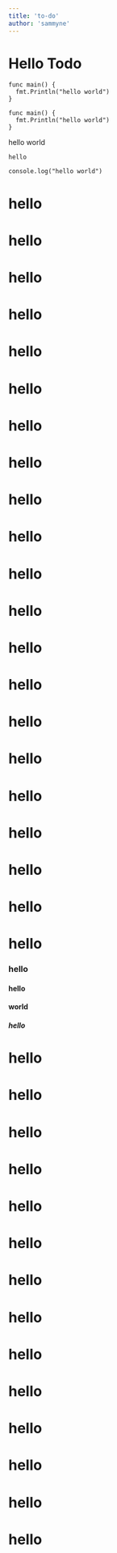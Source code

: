 ```yaml
---
title: 'to-do'
author: 'sammyne'
---
```


# Hello Todo

```go{1,3-4}
func main() {
  fmt.Println("hello world")
}

func main() {
  fmt.Println("hello world")
}
```

hello world

`hello`

```
console.log("hello world")
```

# hello

# hello

# hello

# hello

# hello

# hello

# hello

# hello

# hello

# hello

# hello

# hello

# hello

# hello

# hello

# hello

# hello

# hello

# hello

# hello

# hello

### hello

#### hello

#### world

##### hello

# hello

# hello

# hello

# hello

# hello

# hello

# hello

# hello

# hello

# hello

# hello

# hello

# hello

# hello
